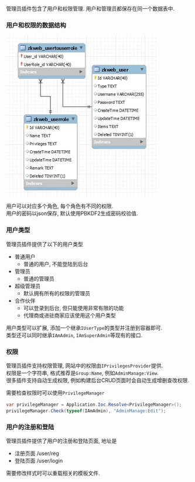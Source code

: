 管理员插件包含了用户和权限管理.
用户和管理员都保存在同一个数据表中.

### 用户和权限的数据结构

![用户和权限的ER图](../images/plugins/common.admin.user_role.jpg)

用户可以对应多个角色, 每个角色有不同的权限.<br/>
用户的密码以json保存, 默认使用PBKDF2生成密码校验值.<br/>

### 用户类型

管理员插件提供了以下的用户类型

- 普通用户
	- 普通的用户, 不能登陆到后台
- 管理员
	- 普通的管理员
- 超级管理员
	- 默认拥有所有的权限的管理员
- 合作伙伴
	- 可以登录到后台, 但只能使用非常有限的功能
	- 代理商或进驻商家应该使用这个用户类型

用户类型可以扩展, 添加一个继承`IUserType`的类型并注册到容器即可.<br/>
类型还可以同时继承`IAmAdmin`, `IAmSuperAdmin`等现有的接口.<br/>

### 权限

管理员插件支持权限管理, 网站中的权限由`IPrivilegesProvider`提供.<br/>
权限是一个字符串, 格式推荐是`Group:Name`, 例如`AdminManage:View`.<br/>
很多插件支持自动生成权限, 例如构建后台CRUD页面时会自动生成增删查改权限.<br/>

需要检查权限时可以使用`PrivilegeManager`
``` csharp
var privilegeManager = Application.Ioc.Resolve<PrivilegeManager>();
privilegeManager.Check(typeof(IAmAdmin), "AdminManage:Edit");
```

### 用户的注册和登陆

管理员插件提供了用户的注册和登陆页面, 地址是

- 注册页面 /user/reg
- 登陆页面 /user/login

需要修改样式时可以重载相关的模板文件.
